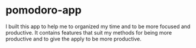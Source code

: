 # pomodoro-app
I built this app to help me to organized my time and to be more focused and productive. It contains features that suit my methods for being more productive and to give the apply to be more productive. 
